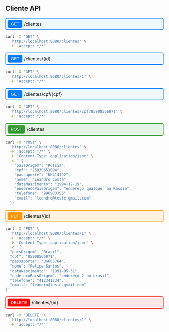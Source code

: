 ## Cliente API
<div style="display: flex; align-items: center; background-color: #f0f8ff; padding: 5px; border-radius: 5px; border: 2px solid #007bff;">
  <button style="background-color: #007bff; color: #ffffff; border: none; padding: 5px 10px; border-radius: 5px;">GET</button>
  <span style="margin-left: 5px; color: #000000;">/clientes</span></div>

```bash
curl -X 'GET' \
  'http://localhost:8080/clientes' \
  -H 'accept: */*'
```
<div style="display: flex; align-items: center; background-color: #f0f8ff; padding: 5px; border-radius: 5px; border: 2px solid #007bff;">
  <button style="background-color: #007bff; color: #ffffff; border: none; padding: 5px 10px; border-radius: 5px;">GET</button>
  <span style="margin-left: 5px; color: #000000;">/clientes/{id}</span></div>

```bash
curl -X 'GET' \
  'http://localhost:8080/clientes/1' \
  -H 'accept: */*'
```
<div style="display: flex; align-items: center; background-color: #f0f8ff; padding: 5px; border-radius: 5px; border: 2px solid #007bff;">
  <button style="background-color: #007bff; color: #ffffff; border: none; padding: 5px 10px; border-radius: 5px;">GET</button>
  <span style="margin-left: 5px; color: #000000;">/clientes/cpf/{cpf}</span></div>

```bash
curl -X 'GET' \
  'http://localhost:8080/clientes/cpf/85908566071' \
  -H 'accept: */*'
```
<div style="display: flex; align-items: center; background-color: #e5f5e5; padding: 5px; border-radius: 5px; border: 2px solid #339933;">
  <button style="background-color: #339933; color: #ffffff; border: none; padding: 5px 10px; border-radius: 5px;">POST</button>
  <span style="margin-left: 5px; color: #000000;">/clientes</span></div>

```bash
curl -X 'POST' \
  'http://localhost:8080/clientes' \
  -H 'accept: */*' \
  -H 'Content-Type: application/json' \
  -d ' {
    "paisOrigem": "Rússia",
    "cpf": "25930651094",
    "passaporte": "UK414192",
    "nome": "Leandro Costa",
    "dataNascimento": "1994-12-19",
    "enderecoPaisOrigem": "endereço qualquer na Rússia",
    "telefone": "996983755",
    "email": "leandro@teste.gmail.com"
  }'
```

<div style="display: flex; align-items: center; background-color: #fff3e0; padding: 5px; border-radius: 5px; border: 2px solid #ff9800;">
  <button style="background-color: #ff9800; color: #ffffff; border: none; padding: 5px 10px; border-radius: 5px;">PUT</button>
  <span style="margin-left: 5px; color: #000000;">/clientes/{id}</span>
</div>

```bash
curl -X 'PUT' \
  'http://localhost:8080/clientes/1' \
  -H 'accept: */*' \
  -H 'Content-Type: application/json' \
  -d '{
  "paisOrigem": "Brasil",
  "cpf": "85908566071",
  "passaporte": "BG665764",
  "nome": "Felipe Santos",
  "dataNascimento": "1991-05-31",
  "enderecoPaisOrigem": "endereço 2 no brasil",
  "telefone": "412341234",
  "email": "leandro@teste.gmail.com"
}'
```
<div style="display: flex; align-items: center; background-color: #ffe6e6; padding: 5px; border-radius: 5px; border: 2px solid #ff0000;">
  <button style="background-color: #ff0000; color: #ffffff; border: none; padding: 5px 10px; border-radius: 5px;">DELETE</button>
  <span style="margin-left: 5px; color: #000000;">/clientes/{id}</span></div>

```bash
curl -X 'DELETE' \
  'http://localhost:8080/clientes/1' \
  -H 'accept: */*'
```